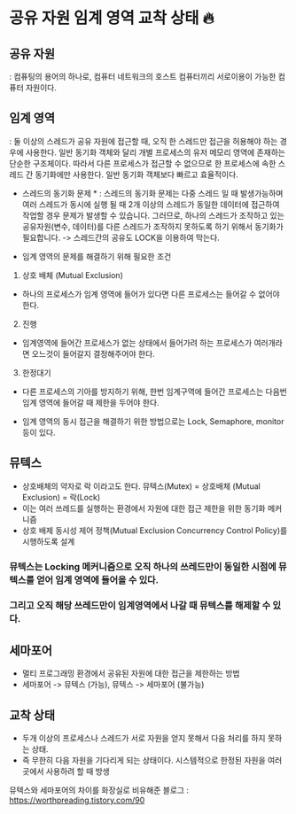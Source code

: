 # 공유 자원 임계 영역 교착 상태 🔥

## 공유 자원
: 컴퓨팅의 용어의 하나로, 컴퓨터 네트워크의 호스트 컴퓨터끼리 서로이용이 가능한 컴퓨터 자원이다. 


## 임계 영역
: 둘 이상의 스레드가 공유 자원에 접근할 때, 오직 한 스레드만 접근을 허용해야 하는 경우에 사용한다. 
일반 동기화 객체와 달리 개별 프로세스의 유저 메모리 영역에 존재하는 단순한 구조체이다.
따라서 다른 프로세스가 접근할 수 없으므로 한 프로세스에 속한 스레드 간 동기화에만 사용한다. 
일반 동기화 객체보다 빠르고 효율적이다.
 
* 스레드의 동기화 문제 *
: 스레드의 동기화 문제는 다중 스레드 일 때 발생가능하며 여러 스레드가 동시에 실행 될 때
2개 이상의 스레드가 동일한 데이터에 접근하여 작업할 경우 문제가 발생할 수 있습니다. 
그러므로, 하나의 스레드가 조작하고 있는 공유자원(변수, 데이터)를 다른 스레드가 조작하지 못하도록 하기 위해서 동기화가 필요합니다.
-> 스레드간의 공유도 LOCK을 이용하여 막는다. 

* 임계 영역의 문제를 해결하기 위해 필요한 조건 
1. 상호 배체 (Mutual Exclusion)
 - 하나의 프로세스가 임계 영역에 들어가 있다면 다른 프로세스는 들어갈 수 없어야 한다. 
2. 진행 
 - 임계영역에 들어간 프로세스가 없는 상태에서 들어가려 하는 프로세스가 여러개라면 오느것이 들어갈지 결정해주어야 한다. 
3. 한정대기 
 - 다른 프로세스의 기아를 방지하기 위해, 한번 임계구역에 들어간 프로세스는 다음번 임계 영역에 들어갈 때 제한을 두어야 한다. 

- 임계 영역의 동시 접근을 해결하기 위한 방법으로는 Lock, Semaphore, monitor 등이 있다. 

## 뮤텍스
 - 상호배체의 약자로 락 이라고도 한다.  뮤텍스(Mutex) = 상호배체 (Mutual Exclusion) = 락(Lock)
 - 이는 여러 쓰레드를 실행하는 환경에서 자원에 대한 접근 제한을 위한 동기화 메커니즘 
 - 상호 배제 동시성 제어 정책(Mutual Exclusion Concurrency Control Policy)를 시행하도록 설계 
 ### 뮤텍스는 Locking 메커니즘으로 오직 하나의 쓰레드만이 동일한 시점에 뮤텍스를 얻어 임계 영역에 들어올 수 있다. 
 ### 그리고 오직 해당 쓰레드만이 임계영역에서 나갈 때 뮤텍스를 해제할 수 있다. 

## 세마포어
 - 멀티 프로그래밍 환경에서 공유된 자원에 대한 접근을 제한하는 방법 
 - 세마포어 -> 뮤텍스 (가능), 뮤텍스 -> 세마포어 (불가능)


## 교착 상태
 - 두개 이상의 프로세스나 스레드가 서로 자원을 얻지 못해서 다음 처리를 하지 못하는 상태.
 - 즉 무한히 다음 자원을 기다리게 되는 상태이다. 시스템적으로 한정된 자원을 여러 곳에서 사용하려 할 때 방생 

뮤텍스와 세마포어의 차이를 화장실로 비유해준 블로그 : https://worthpreading.tistory.com/90
